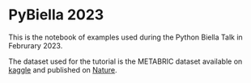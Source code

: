 # PyBiella 2023

This is the notebook of examples used during the Python Biella Talk in Februrary 2023.

The dataset used for the tutorial is the METABRIC dataset available on [kaggle](https://www.kaggle.com/datasets/raghadalharbi/breast-cancer-gene-expression-profiles-metabric?resource=download) and published on [Nature](https://www.nature.com/articles/ncomms11479).

